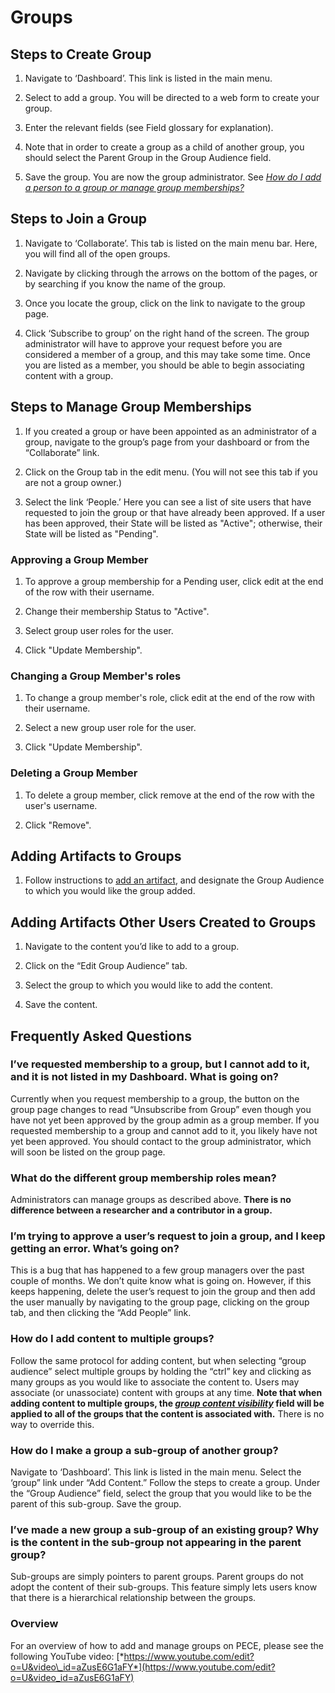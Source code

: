Groups
==========

Steps to Create Group
--------------------------

1. Navigate to ‘Dashboard’. This link is listed in the main menu.

2. Select to add a group. You will be directed to a web form to create your group.

3. Enter the relevant fields (see Field glossary for explanation).

4. Note that in order to create a group as a child of another group, you should
select the Parent Group in the Group Audience field.

5. Save the group. You are now the group administrator. See [*How do I add a person to a group or manage group memberships?*](#how-do-i-add-a-person-to-a-group-or-manage-group-memberships)


Steps to Join a Group
--------------------------

1. Navigate to ‘Collaborate’. This tab is listed on the main menu bar.
Here, you will find all of the open groups.

2. Navigate by clicking through the arrows on the bottom of the pages, or by searching if you know the
name of the group.

3. Once you locate the group, click on the link to navigate to the group page.

4. Click ‘Subscribe to group’ on the right hand of the screen. The group administrator will
have to approve your request before you are considered a member of a
group, and this may take some time. Once you are listed as a member, you
should be able to begin associating content with a group.

Steps to Manage Group Memberships
--------------------------

1. If you created a group or have been appointed as an administrator of a
group, navigate to the group’s page from your dashboard or from the “Collaborate” link.

2. Click on the Group tab in the edit menu. (You will not see this tab if you are not a group owner.)

3. Select the link ‘People.’ Here you can see a list of site users that have requested to join the group or that have already been approved. If a user has been approved, their State will be listed as "Active"; otherwise, their State will be listed as "Pending".

### Approving a Group Member

1. To approve a group membership for a Pending user, click edit at the end of the row with their username.

2. Change their membership Status to "Active".

3. Select group user roles for the user.

4. Click "Update Membership".

### Changing a Group Member's roles

1. To change a group member's role, click edit at the end of the row with their username.

2. Select a new group user role for the user.

3. Click "Update Membership".

### Deleting a Group Member

1. To delete a group member, click remove at the end of the row with the user's username.

2. Click "Remove".


Adding Artifacts to Groups
-----

1. Follow instructions to [add an artifact](../artifacts), and designate the Group Audience to which you would like the group added.


Adding Artifacts Other Users Created to Groups
-----

1. Navigate to the content you’d like to add to a group.

2. Click on the “Edit Group Audience” tab.

3. Select the group to which you would like to add the content.

4. Save the content.


Frequently Asked Questions
--------------------------

### I’ve requested membership to a group, but I cannot add to it, and it is not listed in my Dashboard. What is going on?

Currently when you request membership to a group, the button on the
group page changes to read “Unsubscribe from Group” even though you have
not yet been approved by the group admin as a group member. If you
requested membership to a group and cannot add to it, you likely have
not yet been approved. You should contact to the group administrator,
which will soon be listed on the group page.

### What do the different group membership roles mean?

Administrators can manage groups as described above. **There is no
difference between a researcher and a contributor in a group.**

### I’m trying to approve a user’s request to join a group, and I keep getting an error. What’s going on?

This is a bug that has happened to a few group managers over the past
couple of months. We don’t quite know what is going on. However, if this
keeps happening, delete the user’s request to join the group and then
add the user manually by navigating to the group page, clicking on the
group tab, and then clicking the “Add People” link.

### How do I add content to multiple groups?

Follow the same protocol for adding content, but when selecting “group
audience” select multiple groups by holding the “ctrl” key and clicking
as many groups as you would like to associate the content to. Users may
associate (or unassociate) content with groups at any time. **Note that
when adding content to multiple groups, the [*group content visibility*](../permissions#group-content-permissions) field will be applied to all of
the groups that the content is associated with.** There is no way to
override this.

### How do I make a group a sub-group of another group?

Navigate to ‘Dashboard’. This link is listed in the main menu. Select
the ‘group” link under “Add Content.” Follow the steps to create a
group. Under the “Group Audience” field, select the group that you would
like to be the parent of this sub-group. Save the group.

### I’ve made a new group a sub-group of an existing group? Why is the content in the sub-group not appearing in the parent group?

Sub-groups are simply pointers to parent groups. Parent groups do not
adopt the content of their sub-groups. This feature simply lets users
know that there is a hierarchical relationship between the groups.

### Overview

For an overview of how to add and manage groups on PECE, please see the
following YouTube video:
[*https://www.youtube.com/edit?o=U&video\_id=aZusE6G1aFY*](https://www.youtube.com/edit?o=U&video_id=aZusE6G1aFY)
